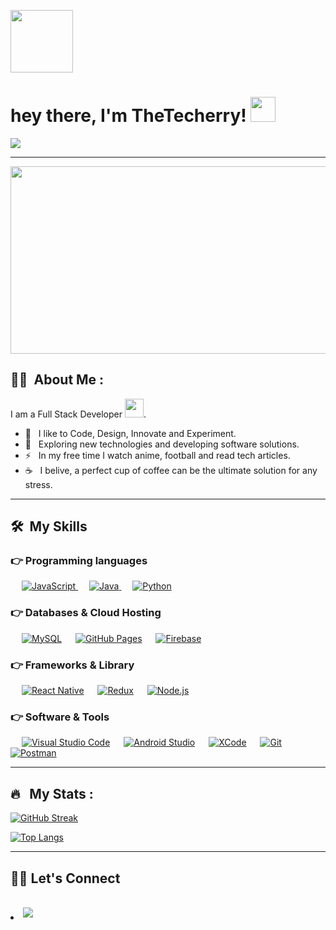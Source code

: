 <p align="left"><img src="https://media.giphy.com/media/ZCes4khR2025X0rOLY/giphy.gif" width="100"/></p>

<h1 align="left">hey there, I'm TheTecherry! <img src="https://media.giphy.com/media/hvRJCLFzcasrR4ia7z/giphy.gif" width="40"></h1>
<p align="left">
 <a href="https://github.com/DenverCoder1/readme-typing-svg"><img src="https://readme-typing-svg.herokuapp.com?lines=Software+Developer;Opensource+Developer;4%2B+years+of+coding+experience;Always+learning+new+things"></a>
</p>
<hr/>

<p align="center"><img src="https://media.giphy.com/media/dWesBcTLavkZuG35MI/giphy.gif" width="600" height="300"  /></p>

## :man_technologist: &nbsp;About Me :

I am a Full Stack Developer <img src="https://media.giphy.com/media/WUlplcMpOCEmTGBtBW/giphy.gif" width="30">.

- 🔭 &nbsp; I like to Code, Design, Innovate and Experiment.
- 🌱 &nbsp; Exploring new technologies and developing software solutions.
- ⚡ &nbsp; In my free time I watch anime, football and read tech articles.
- ☕ &nbsp; I belive, a perfect cup of coffee can be the ultimate solution for any stress. 

---

## 🛠 &nbsp;My Skills

### 👉 Programming languages

<p align="left">
  &emsp;
  <a href="https://developer.mozilla.org/en-US/docs/Web/JavaScript" target="_blank"> 
     <img alt="JavaScript" src="https://img.shields.io/badge/JavaScript%20-%23F7DF1E.svg?logo=javascript&logoColor=black">
   </a>
  &emsp;
  <a href="https://www.java.com" target="_blank"> 
    <img alt="Java" src="https://img.shields.io/badge/Java-%23007396.svg?logo=java&logoColor=white">
  </a>
  &emsp;
   <a href="https://www.python.org" target="_blank">
    <img alt="Python" src="https://img.shields.io/badge/Python-FFD43B.svg?logo=python&logoColor=blue">
  </a>

### 👉 Databases & Cloud Hosting

<p align="left">
  &emsp;
    <a href="https://www.mysql.com/"><img alt="MySQL" src="https://img.shields.io/badge/MySQL-00000F?style=flat&logo=mysql&logoColor=white"></a>
  &emsp;
    <a href="https://www.github.com"><img alt="GitHub Pages" src="https://img.shields.io/badge/GitHub%20Pages-%23327FC7.svg?style=flat&logo=github&logoColor=white"></a>
  &emsp;
    <a href="https://firebase.google.com/"><img alt="Firebase" src ="https://img.shields.io/badge/Firebase-ffca28?style=flate&logo=firebase&logoColor=black"></a>
</p>

### 👉 Frameworks & Library

<p align="left">
  &emsp;
    <a href="https://reactnative.dev/"><img alt="React Native" src="https://img.shields.io/badge/React_Native-20232A.svg?logo=react&logoColor=61DAFB"></a>
  &emsp;
    <a href="https://redux.js.org/"><img alt="Redux" src="https://img.shields.io/badge/Redux-593D88.svg?logo=redux&logoColor=white"></a>
  &emsp;
    <a href="https://nodejs.org/"><img alt="Node.js" src="https://img.shields.io/badge/Node.js-339933.svg?logo=nodedotjs&logoColor=white"></a>
</p>

### 👉 Software & Tools

<p>
  &emsp;
    <a href="https://code.visualstudio.com/"><img alt="Visual Studio Code" src="https://img.shields.io/badge/Visual%20Studio%20Code-0078d7.svg?logo=visual-studio-code&logoColor=white"></a>
  &emsp;
    <a href="https://developer.android.com/studio"><img alt="Android Studio" src="https://img.shields.io/badge/Android_Studio-3DDC84.svg?logo=android-studio&logoColor=white"></a>
  &emsp;
    <a href="https://developer.apple.com/xcode/"><img alt="XCode" src="https://img.shields.io/badge/Xcode-007ACC.svg?logo=Xcode&logoColor=white"></a>
  &emsp;
    <a href="https://git-scm.com/"><img alt="Git" src="https://img.shields.io/badge/Git%20-%23F05033.svg?logo=git&logoColor=white"></a>
  &emsp;
    <a href="https://www.postman.com/"><img alt="Postman" src="https://img.shields.io/badge/Postman-FF6C37.svg?logo=Postman&logoColor=white"></a>
</p>

---

## 🔥 &nbsp; My Stats :
[![GitHub Streak](http://github-readme-streak-stats.herokuapp.com?user=TheTecherry&theme=algolia)](https://git.io/streak-stats)

[![Top Langs](https://github-readme-stats.vercel.app/api/top-langs/?username=TheTecherry&layout=compact&theme=algolia)](https://github.com/anuraghazra/github-readme-stats)

---

## 🙋‍♂️ Let's Connect
<br>
<div align='left'>
 
<li>
  <a href="mailto:techerry.business@gmail.com" target="_blank">
<img src="https://img.shields.io/badge/gmail:  techerry.business-%23EA4335.svg?style=for-the-badge&logo=gmail&logoColor=white" t=mail style="margin-bottom: 5px;" />
</a>
</li>
<div align='center'>
